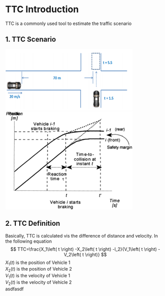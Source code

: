 # TTC Introduction
TTC is a commonly used tool to estimate the traffic scenario
## 1. TTC Scenario
<img src="../../imgs/ttc.png" width="400">
<img src="../../imgs/ttc2.gif" width="400">

## 2. TTC Definition 

Basically, TTC is calculated vis the difference of distance and velocity. In the following equation 
$$
TTC=\frac{X_1\left( t \right) -X_2\left( t \right) -l_2}{V_1\left( t \right) -V_2\left( t \right)}
$$
$X_1\left( t \right)$ is the position of Vehicle 1 \
$X_2\left( t \right)$ is the position of Vehicle 2 \
$V_1\left( t \right)$ is the velocity of Vehicle 1 \
$V_2\left( t \right)$ is the velocity of Vehicle 2 \
asdfasdf